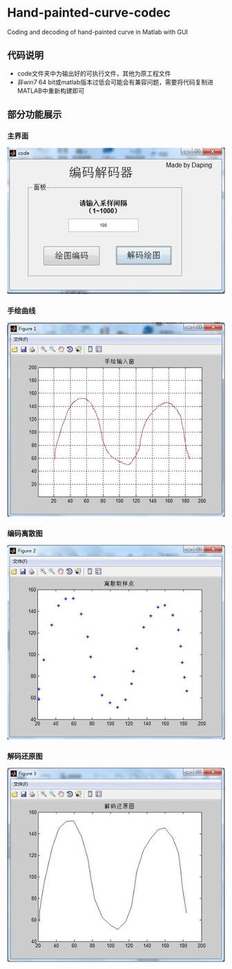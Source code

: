 # Hand-painted-curve-codec
Coding and decoding of hand-painted curve in Matlab with GUI

## 代码说明
+ code文件夹中为输出好的可执行文件，其他为原工程文件
+ 非win7 64 bit或matlab版本过低会可能会有兼容问题，需要将代码复制进MATLAB中重新构建即可

## 部分功能展示
### 主界面
![main](https://github.com/Ruiping-Li/Hand-painted-curve-codec/blob/master/img/main.jpg)
### 手绘曲线
![hand-painted curve](https://github.com/Ruiping-Li/Hand-painted-curve-codec/blob/master/img/hand-painted%20curve.jpg)
### 编码离散图
![coding](https://github.com/Ruiping-Li/Hand-painted-curve-codec/blob/master/img/coding.jpg)
### 解码还原图
![decoding](https://github.com/Ruiping-Li/Hand-painted-curve-codec/blob/master/img/decoding.jpg)
